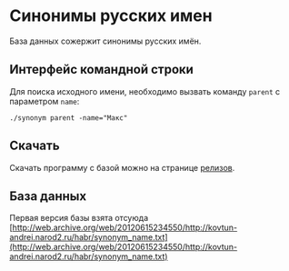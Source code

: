 # Синонимы русских имен

База данных сожержит синонимы русских имён.

## Интерфейс командной строки

Для поиска исходного имени, необходимо вызвать команду `parent` с параметром `name`:


```
./synonym parent -name="Макс"
```

## Скачать

Скачать программу с базой можно на странице [релизов](https://github.com/zhuharev/synonym_name.txt/releases).

## База данных

Первая версия базы взята отсуюда [http://web.archive.org/web/20120615234550/http://kovtun-andrei.narod2.ru/habr/synonym_name.txt](http://web.archive.org/web/20120615234550/http://kovtun-andrei.narod2.ru/habr/synonym_name.txt)